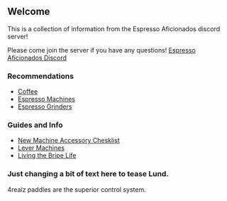 ## Welcome
This is a collection of information from the Espresso Aficionados discord server!

Please come join the server if you have any questions! [Espresso Aficionados Discord](https://discord.gg/FckG4CBKQt)


### Recommendations
- [Coffee](coffee.md)
- [Espresso Machines](machines.md)
- [Espresso Grinders](grinders.md)

### Guides and Info
- [New Machine Accessory Chesklist](accessories.md)
- [Lever Machines](levers.md)
- [Living the Bripe Life](bripe.md)

### Just changing a bit of text here to tease Lund.

4realz paddles are the superior control system.

